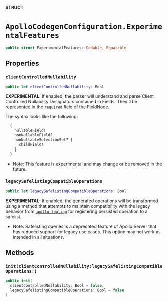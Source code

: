 **STRUCT**

# `ApolloCodegenConfiguration.ExperimentalFeatures`

```swift
public struct ExperimentalFeatures: Codable, Equatable
```

## Properties
### `clientControlledNullability`

```swift
public let clientControlledNullability: Bool
```

 **EXPERIMENTAL**: If enabled, the parser will understand and parse Client Controlled Nullability
 Designators contained in Fields. They'll be represented in the
 `required` field of the FieldNode.

 The syntax looks like the following:

 ```graphql
   {
     nullableField!
     nonNullableField?
     nonNullableSelectionSet? {
       childField!
     }
   }
 ```
 - Note: This feature is experimental and may change or be removed in the
 future.

### `legacySafelistingCompatibleOperations`

```swift
public let legacySafelistingCompatibleOperations: Bool
```

 **EXPERIMENTAL**: If enabled, the generated operations will be transformed using a method
 that attempts to maintain compatibility with the legacy behavior from
 [`apollo-tooling`](https://github.dev/apollographql/apollo-tooling)
 for registering persisted operation to a safelist.

 - Note: Safelisting queries is a deprecated feature of Apollo Server that has reduced
 support for legacy use cases. This option may not work as intended in all situations.

## Methods
### `init(clientControlledNullability:legacySafelistingCompatibleOperations:)`

```swift
public init(
  clientControlledNullability: Bool = false,
  legacySafelistingCompatibleOperations: Bool = false
)
```
